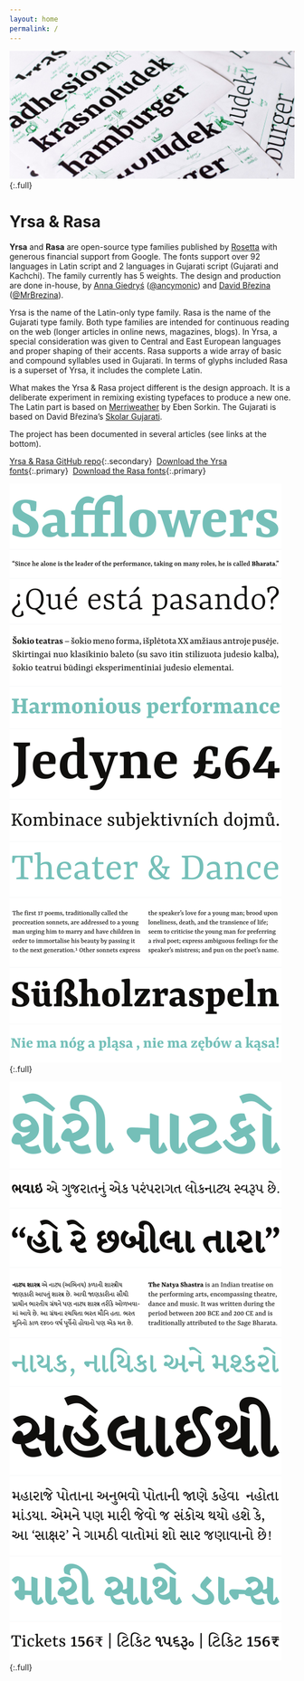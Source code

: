 ```yaml
---
layout: home
permalink: /
---
```


![Yrsa test sheets with corrections](assets/Yrsa-corrections_big.jpg){:.full}

# Yrsa & Rasa

**Yrsa** and **Rasa** are open-source type families published by [Rosetta](https://rosettatype.com) with generous financial support from Google. The fonts support over 92 languages in Latin script and 2 languages in Gujarati script (Gujarati and Kachchi). The family currently has 5 weights. The design and production are done in-house, by [Anna Giedryś](http://ancymonic.com) ([@ancymonic](http://github.com/ancymonic)) and [David Březina](http://davi.cz) ([@MrBrezina](http://github.com/MrBrezina)).

Yrsa is the name of the Latin-only type family. Rasa is the name of the Gujarati type family. Both type families are intended for continuous reading on the web (longer articles in online news, magazines, blogs). In Yrsa, a special consideration was given to Central and East European languages and proper shaping of their accents. Rasa supports a wide array of basic and compound syllables used in Gujarati. In terms of glyphs included Rasa is a superset of Yrsa, it includes the complete Latin.

What makes the Yrsa & Rasa project different is the design approach. It is a deliberate experiment in remixing existing typefaces to produce a new one. The Latin part is based on [Merriweather](http://sorkintype.com/fonts.html#mw) by Eben Sorkin. The Gujarati is based on David Březina’s [Skolar Gujarati](https://www.rosettatype.com/Skolar#gujarati).

The project has been documented in several articles (see links at the bottom).

[Yrsa & Rasa GitHub repo](http://github.com/rosettatype/yrsa-rasa){:.secondary}  [Download the Yrsa fonts](https://github.com/rosettatype/yrsa-rasa/releases/download/v1.002/Yrsa-fonts-v1.002.zip){:.primary}  [Download the Rasa fonts](https://github.com/rosettatype/yrsa-rasa/releases/download/v1.002/Rasa-fonts-v1.002.zip){:.primary}

  

![Yrsa preview](assets/Yrsa-Rasa-previews_1_big.svg){:.full}

![Rasa preview](assets/Yrsa-Rasa-previews_2_big.svg){:.full}

